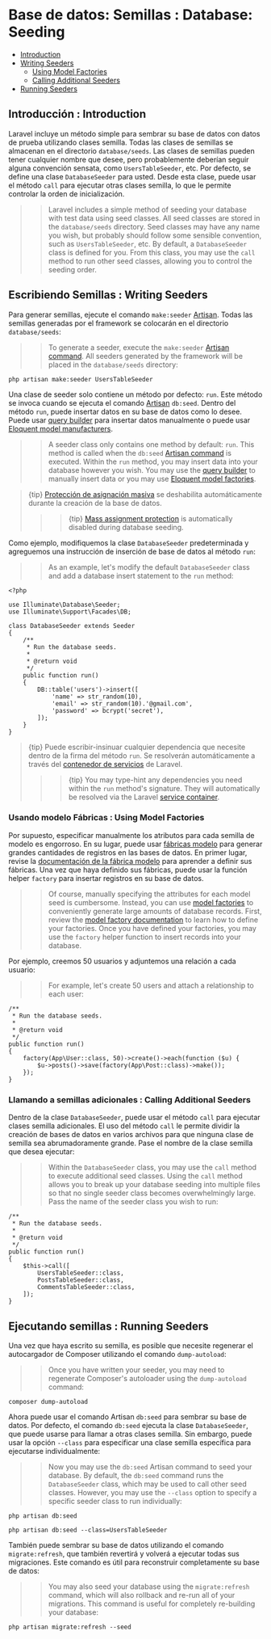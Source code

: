 # Base de datos: Semillas : Database: Seeding

- [Introduction](#introduction)
- [Writing Seeders](#writing-seeders)
    - [Using Model Factories](#using-model-factories)
    - [Calling Additional Seeders](#calling-additional-seeders)
- [Running Seeders](#running-seeders)

<a name="introduction"></a>
## Introducción : Introduction

Laravel incluye un método simple para sembrar su base de datos con datos de prueba utilizando clases semilla. Todas las clases de semillas se almacenan en el directorio `database/seeds`. Las clases de semillas pueden tener cualquier nombre que desee, pero probablemente deberían seguir alguna convención sensata, como `UsersTableSeeder`, etc. Por defecto, se define una clase `DatabaseSeeder` para usted. Desde esta clase, puede usar el método `call` para ejecutar otras clases semilla, lo que le permite controlar la orden de inicialización.
> > Laravel includes a simple method of seeding your database with test data using seed classes. All seed classes are stored in the `database/seeds` directory. Seed classes may have any name you wish, but probably should follow some sensible convention, such as `UsersTableSeeder`, etc. By default, a `DatabaseSeeder` class is defined for you. From this class, you may use the `call` method to run other seed classes, allowing you to control the seeding order.

<a name="writing-seeders"></a>
## Escribiendo Semillas : Writing Seeders

Para generar semillas, ejecute el comando `make:seeder` [Artisan](/docs/{{version}}/artisan). Todas las semillas generadas por el framework se colocarán en el directorio `database/seeds`:
> > To generate a seeder, execute the `make:seeder` [Artisan command](/docs/{{version}}/artisan). All seeders generated by the framework will be placed in the `database/seeds` directory:

    php artisan make:seeder UsersTableSeeder

Una clase de seeder solo contiene un método por defecto: `run`. Este método se invoca cuando se ejecuta el comando [Artisan](/docs/{{version}}/artisan) `db:seed`. Dentro del método `run`, puede insertar datos en su base de datos como lo desee. Puede usar [query builder](/docs/{{version}}/queries) para insertar datos manualmente o puede usar [Eloquent model manufacturers](/docs/{{version}}/database-testing#writing-factories).
> > A seeder class only contains one method by default: `run`. This method is called when the `db:seed` [Artisan command](/docs/{{version}}/artisan) is executed. Within the `run` method, you may insert data into your database however you wish. You may use the [query builder](/docs/{{version}}/queries) to manually insert data or you may use [Eloquent model factories](/docs/{{version}}/database-testing#writing-factories).

> {tip} [Protección de asignación masiva](/docs/{{version}}/eloquent#mass-assignment) se deshabilita automáticamente durante la creación de la base de datos.
> > > {tip} [Mass assignment protection](/docs/{{version}}/eloquent#mass-assignment) is automatically disabled during database seeding.

Como ejemplo, modifiquemos la clase `DatabaseSeeder` predeterminada y agreguemos una instrucción de inserción de base de datos al método `run`:
> > As an example, let's modify the default `DatabaseSeeder` class and add a database insert statement to the `run` method:

    <?php

    use Illuminate\Database\Seeder;
    use Illuminate\Support\Facades\DB;

    class DatabaseSeeder extends Seeder
    {
        /**
         * Run the database seeds.
         *
         * @return void
         */
        public function run()
        {
            DB::table('users')->insert([
                'name' => str_random(10),
                'email' => str_random(10).'@gmail.com',
                'password' => bcrypt('secret'),
            ]);
        }
    }

> {tip} Puede escribir-insinuar cualquier dependencia que necesite dentro de la firma del método `run`. Se resolverán automáticamente a través del [contenedor de servicios](/docs/{{version}}/container) de Laravel.
> > > {tip} You may type-hint any dependencies you need within the `run` method's signature. They will automatically be resolved via the Laravel [service container](/docs/{{version}}/container).

<a name="using-model-factories"></a>
### Usando modelo Fábricas : Using Model Factories

Por supuesto, especificar manualmente los atributos para cada semilla de modelo es engorroso. En su lugar, puede usar [fábricas modelo](/docs/{{version}}/database-testing#writing-factories) para generar grandes cantidades de registros en las bases de datos. En primer lugar, revise la [documentación de la fábrica modelo](/docs/{{version}}/database-testing#writing-factories) para aprender a definir sus fábricas. Una vez que haya definido sus fábricas, puede usar la función helper `factory` para insertar registros en su base de datos.
> > Of course, manually specifying the attributes for each model seed is cumbersome. Instead, you can use [model factories](/docs/{{version}}/database-testing#writing-factories) to conveniently generate large amounts of database records. First, review the [model factory documentation](/docs/{{version}}/database-testing#writing-factories) to learn how to define your factories. Once you have defined your factories, you may use the `factory` helper function to insert records into your database.

Por ejemplo, creemos 50 usuarios y adjuntemos una relación a cada usuario:
> > For example, let's create 50 users and attach a relationship to each user:

    /**
     * Run the database seeds.
     *
     * @return void
     */
    public function run()
    {
        factory(App\User::class, 50)->create()->each(function ($u) {
            $u->posts()->save(factory(App\Post::class)->make());
        });
    }

<a name="calling-additional-seeders"></a>
### Llamando a semillas adicionales : Calling Additional Seeders

Dentro de la clase `DatabaseSeeder`, puede usar el método `call` para ejecutar clases semilla adicionales. El uso del método `call` le permite dividir la creación de bases de datos en varios archivos para que ninguna clase de semilla sea abrumadoramente grande. Pase el nombre de la clase semilla que desea ejecutar:
> > Within the `DatabaseSeeder` class, you may use the `call` method to execute additional seed classes. Using the `call` method allows you to break up your database seeding into multiple files so that no single seeder class becomes overwhelmingly large. Pass the name of the seeder class you wish to run:

    /**
     * Run the database seeds.
     *
     * @return void
     */
    public function run()
    {
        $this->call([
            UsersTableSeeder::class,
            PostsTableSeeder::class,
            CommentsTableSeeder::class,
        ]);
    }

<a name="running-seeders"></a>
## Ejecutando semillas : Running Seeders

Una vez que haya escrito su semilla, es posible que necesite regenerar el autocargador de Composer utilizando el comando `dump-autoload`:
> > Once you have written your seeder, you may need to regenerate Composer's autoloader using the `dump-autoload` command:

    composer dump-autoload

Ahora puede usar el comando Artisan `db:seed` para sembrar su base de datos. Por defecto, el comando `db:seed` ejecuta la clase `DatabaseSeeder`, que puede usarse para llamar a otras clases semilla. Sin embargo, puede usar la opción `--class` para especificar una clase semilla específica para ejecutarse individualmente:
> > Now you may use the `db:seed` Artisan command to seed your database. By default, the `db:seed` command runs the `DatabaseSeeder` class, which may be used to call other seed classes. However, you may use the `--class` option to specify a specific seeder class to run individually:

    php artisan db:seed

    php artisan db:seed --class=UsersTableSeeder

También puede sembrar su base de datos utilizando el comando `migrate:refresh`, que también revertirá y volverá a ejecutar todas sus migraciones. Este comando es útil para reconstruir completamente su base de datos:
> > You may also seed your database using the `migrate:refresh` command, which will also rollback and re-run all of your migrations. This command is useful for completely re-building your database:

    php artisan migrate:refresh --seed
